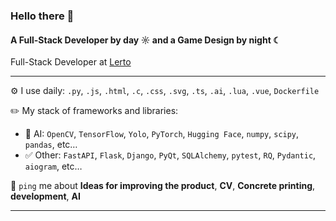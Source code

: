 ### Hello there 👋   
   
#### A Full-Stack Developer by day ☼ and a Game Design by night ☾   
   
Full-Stack Developer at [Lerto]([https://lerto.ru/])<br>   

---
   
⚙️ I use daily: `.py`, `.js`, `.html`, `.c`, `.css`, `.svg`, `.ts`, `.ai`, `.lua`, `.vue`, `Dockerfile`   

✏️ My stack of frameworks and libraries:   
* 🤖 AI: `OpenCV`, `TensorFlow`, `Yolo`, `PyTorch`, `Hugging Face`, `numpy`, `scipy`, `pandas`, etc…   
* ✅ Other: `FastAPI`, `Flask`, `Django`, `PyQt`, `SQLAlchemy`, `pytest`, `RQ`, `Pydantic`, `aiogram`, etc…   

💬 `ping` me about **Ideas for improving the product**, **CV**, **Concrete printing**, **development**, **AI**

---
